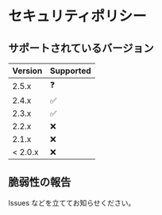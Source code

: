 # セキュリティポリシー

## サポートされているバージョン

| Version | Supported          |
| ------- | ------------------ |
| 2.5.x   | :question:         |
| 2.4.x   | :white_check_mark: |
| 2.3.x   | :white_check_mark: |
| 2.2.x   | :x:                |
| 2.1.x   | :x:                |
| < 2.0.x | :x:                |

## 脆弱性の報告

Issues などを立ててお知らせください。
